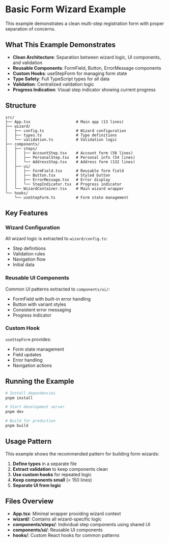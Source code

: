 # Basic Form Wizard Example

This example demonstrates a clean multi-step registration form with proper separation of concerns.

## What This Example Demonstrates

- **Clean Architecture**: Separation between wizard logic, UI components, and validation
- **Reusable Components**: FormField, Button, ErrorMessage components
- **Custom Hooks**: useStepForm for managing form state
- **Type Safety**: Full TypeScript types for all data
- **Validation**: Centralized validation logic
- **Progress Indication**: Visual step indicator showing current progress

## Structure

```
src/
├── App.tsx                    # Main app (13 lines)
├── wizard/
│   ├── config.ts              # Wizard configuration
│   ├── types.ts               # Type definitions
│   └── validation.ts          # Validation logic
├── components/
│   ├── steps/
│   │   ├── AccountStep.tsx    # Account form (50 lines)
│   │   ├── PersonalStep.tsx   # Personal info (54 lines)
│   │   └── AddressStep.tsx    # Address form (132 lines)
│   ├── ui/
│   │   ├── FormField.tsx      # Reusable form field
│   │   ├── Button.tsx         # Styled button
│   │   ├── ErrorMessage.tsx   # Error display
│   │   └── StepIndicator.tsx  # Progress indicator
│   └── WizardContainer.tsx    # Main wizard wrapper
└── hooks/
    └── useStepForm.ts         # Form state management

```

## Key Features

### Wizard Configuration
All wizard logic is extracted to `wizard/config.ts`:
- Step definitions
- Validation rules
- Navigation flow
- Initial data

### Reusable UI Components
Common UI patterns extracted to `components/ui/`:
- FormField with built-in error handling
- Button with variant styles
- Consistent error messaging
- Progress indicator

### Custom Hook
`useStepForm` provides:
- Form state management
- Field updates
- Error handling
- Navigation actions

## Running the Example

```bash
# Install dependencies
pnpm install

# Start development server
pnpm dev

# Build for production
pnpm build
```

## Usage Pattern

This example shows the recommended pattern for building form wizards:

1. **Define types** in a separate file
2. **Extract validation** to keep components clean
3. **Use custom hooks** for repeated logic
4. **Keep components small** (< 150 lines)
5. **Separate UI from logic**

## Files Overview

- **App.tsx**: Minimal wrapper providing wizard context
- **wizard/**: Contains all wizard-specific logic
- **components/steps/**: Individual step components using shared UI
- **components/ui/**: Reusable UI components
- **hooks/**: Custom React hooks for common patterns